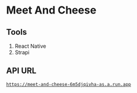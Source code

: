 # Meet And Cheese

## Tools
1. React Native
2. Strapi

## API URL
[`https://meet-and-cheese-6m5djqivha-as.a.run.app`](https://meet-and-cheese-6m5djqivha-as.a.run.app)
